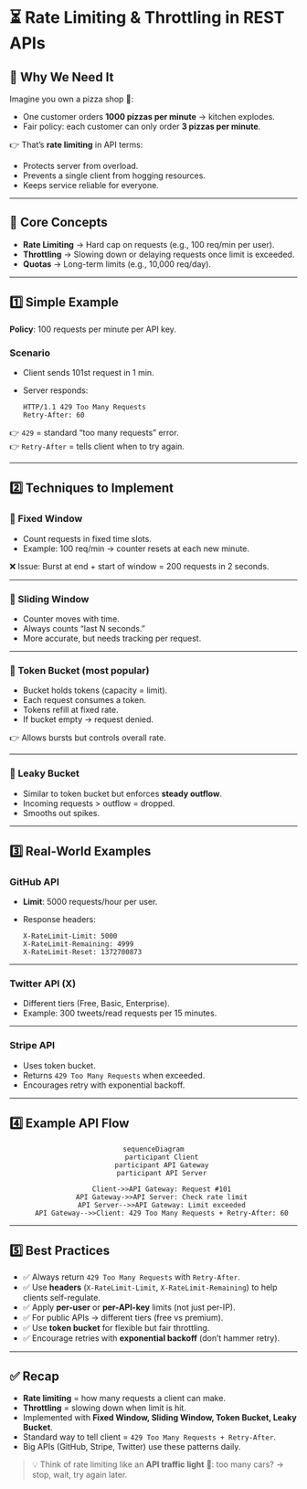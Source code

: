 # ⏳ Rate Limiting & Throttling in REST APIs

## 🧩 Why We Need It

Imagine you own a pizza shop 🍕:

- One customer orders **1000 pizzas per minute** → kitchen explodes.
- Fair policy: each customer can only order **3 pizzas per minute**.

👉 That’s **rate limiting** in API terms:

- Protects server from overload.
- Prevents a single client from hogging resources.
- Keeps service reliable for everyone.

---

## 🔑 Core Concepts

- **Rate Limiting** → Hard cap on requests (e.g., 100 req/min per user).
- **Throttling** → Slowing down or delaying requests once limit is exceeded.
- **Quotas** → Long-term limits (e.g., 10,000 req/day).

---

## 1️⃣ Simple Example

**Policy**: 100 requests per minute per API key.

### Scenario

- Client sends 101st request in 1 min.
- Server responds:

  ```http
  HTTP/1.1 429 Too Many Requests
  Retry-After: 60
  ```

👉 `429` = standard “too many requests” error.  
👉 `Retry-After` = tells client when to try again.

---

## 2️⃣ Techniques to Implement

### 🔹 Fixed Window

- Count requests in fixed time slots.
- Example: 100 req/min → counter resets at each new minute.

❌ Issue: Burst at end + start of window = 200 requests in 2 seconds.

---

### 🔹 Sliding Window

- Counter moves with time.
- Always counts “last N seconds.”
- More accurate, but needs tracking per request.

---

### 🔹 Token Bucket (most popular)

- Bucket holds tokens (capacity = limit).
- Each request consumes a token.
- Tokens refill at fixed rate.
- If bucket empty → request denied.

👉 Allows bursts but controls overall rate.

---

### 🔹 Leaky Bucket

- Similar to token bucket but enforces **steady outflow**.
- Incoming requests > outflow = dropped.
- Smooths out spikes.

---

## 3️⃣ Real-World Examples

### GitHub API

- **Limit**: 5000 requests/hour per user.
- Response headers:

  ```http
  X-RateLimit-Limit: 5000
  X-RateLimit-Remaining: 4999
  X-RateLimit-Reset: 1372700873
  ```

---

### Twitter API (X)

- Different tiers (Free, Basic, Enterprise).
- Example: 300 tweets/read requests per 15 minutes.

---

### Stripe API

- Uses token bucket.
- Returns `429 Too Many Requests` when exceeded.
- Encourages retry with exponential backoff.

---

## 4️⃣ Example API Flow

<div align="center">

```mermaid
sequenceDiagram
    participant Client
    participant API Gateway
    participant API Server

    Client->>API Gateway: Request #101
    API Gateway->>API Server: Check rate limit
    API Server-->>API Gateway: Limit exceeded
    API Gateway-->>Client: 429 Too Many Requests + Retry-After: 60
```

</div>

---

## 5️⃣ Best Practices

- ✅ Always return `429 Too Many Requests` with `Retry-After`.
- ✅ Use **headers** (`X-RateLimit-Limit`, `X-RateLimit-Remaining`) to help clients self-regulate.
- ✅ Apply **per-user** or **per-API-key** limits (not just per-IP).
- ✅ For public APIs → different tiers (free vs premium).
- ✅ Use **token bucket** for flexible but fair throttling.
- ✅ Encourage retries with **exponential backoff** (don’t hammer retry).

---

## ✅ Recap

- **Rate limiting** = how many requests a client can make.
- **Throttling** = slowing down when limit is hit.
- Implemented with **Fixed Window, Sliding Window, Token Bucket, Leaky Bucket**.
- Standard way to tell client = `429 Too Many Requests + Retry-After`.
- Big APIs (GitHub, Stripe, Twitter) use these patterns daily.

> 💡 Think of rate limiting like an **API traffic light** 🚦: too many cars? → stop, wait, try again later.
